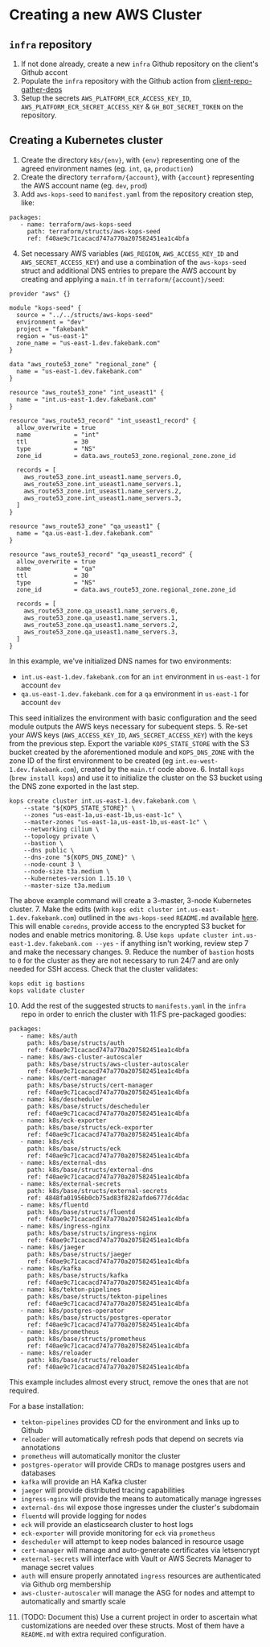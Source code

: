 # Creating a new AWS Cluster
## `infra` repository
1. If not done already, create a new `infra` Github repository on the client's Github accont
2. Populate the `infra` repository with the Github action from [client-repo-gather-deps](https://github.com/11FSConsulting/platform/tree/master/components/client-repo-gather-deps)
3. Setup the secrets `AWS_PLATFORM_ECR_ACCESS_KEY_ID`, `AWS_PLATFORM_ECR_SECRET_ACCESS_KEY` & `GH_BOT_SECRET_TOKEN` on the repository.
## Creating a Kubernetes cluster
1. Create the directory `k8s/{env}`, with `{env}` representing one of the agreed environment names (eg. `int`, `qa`, `production`)
2. Create the directory `terraform/{account}`, with `{account}` representing the AWS account name (eg. `dev`, `prod`)
3. Add `aws-kops-seed` to `manifest.yaml` from the repository creation step, like:
```
packages:
   - name: terraform/aws-kops-seed
     path: terraform/structs/aws-kops-seed
     ref: f40ae9c71cacacd747a770a207582451ea1c4bfa
```
4. Set necessary AWS variables (`AWS_REGION`, `AWS_ACCESS_KEY_ID` and `AWS_SECRET_ACCESS_KEY`) and use a combination of the `aws-kops-seed` struct and additional DNS entries to prepare the AWS account by creating and applying a `main.tf` in `terraform/{account}/seed`:
```
provider "aws" {}

module "kops-seed" {
  source = "../../structs/aws-kops-seed"
  environment = "dev"
  project = "fakebank"
  region = "us-east-1"
  zone_name = "us-east-1.dev.fakebank.com"
}

data "aws_route53_zone" "regional_zone" {
  name = "us-east-1.dev.fakebank.com"
}

resource "aws_route53_zone" "int_useast1" {
  name = "int.us-east-1.dev.fakebank.com"
}

resource "aws_route53_record" "int_useast1_record" {
  allow_overwrite = true
  name            = "int"
  ttl             = 30
  type            = "NS"
  zone_id         = data.aws_route53_zone.regional_zone.zone_id

  records = [
    aws_route53_zone.int_useast1.name_servers.0,
    aws_route53_zone.int_useast1.name_servers.1,
    aws_route53_zone.int_useast1.name_servers.2,
    aws_route53_zone.int_useast1.name_servers.3,
  ]
}

resource "aws_route53_zone" "qa_useast1" {
  name = "qa.us-east-1.dev.fakebank.com"
}

resource "aws_route53_record" "qa_useast1_record" {
  allow_overwrite = true
  name            = "qa"
  ttl             = 30
  type            = "NS"
  zone_id         = data.aws_route53_zone.regional_zone.zone_id

  records = [
    aws_route53_zone.qa_useast1.name_servers.0,
    aws_route53_zone.qa_useast1.name_servers.1,
    aws_route53_zone.qa_useast1.name_servers.2,
    aws_route53_zone.qa_useast1.name_servers.3,
  ]
}
```

In this example, we've initialized DNS names for two environments:
- `int.us-east-1.dev.fakebank.com` for an `int` environment in `us-east-1` for account `dev`
- `qa.us-east-1.dev.fakebank.com` for a `qa` environment in `us-east-1` for account `dev`

This seed initializes the environment with basic configuration and the seed module outputs the AWS keys necessary for subequent steps.
5. Re-set your AWS keys (`AWS_ACCESS_KEY_ID`, `AWS_SECRET_ACCESS_KEY`) with the keys from the previous step. Export the variable `KOPS_STATE_STORE` with the S3 bucket created by the aforementioned module and `KOPS_DNS_ZONE` with the zone ID of the first environment to be created (eg `int.eu-west-1.dev.fakebank.com`), created by the `main.tf` code above.
6. Install `kops` (`brew install kops`) and use it to initialize the cluster on the S3 bucket using the DNS zone exported in the last step.
```
kops create cluster int.us-east-1.dev.fakebank.com \
    --state "${KOPS_STATE_STORE}" \
    --zones "us-east-1a,us-east-1b,us-east-1c" \
    --master-zones "us-east-1a,us-east-1b,us-east-1c" \
    --networking cilium \
    --topology private \
    --bastion \
    --dns public \
    --dns-zone "${KOPS_DNS_ZONE}" \
    --node-count 3 \
    --node-size t3a.medium \
    --kubernetes-version 1.15.10 \
    --master-size t3a.medium 
```
The above example command will create a 3-master, 3-node Kubernetes cluster.
7. Make the edits (with `kops edit cluster int.us-east-1.dev.fakebank.com`) outlined in the `aws-kops-seed` `README.md` available [here](https://github.com/11FSConsulting/platform/tree/master/terraform/aws-kops-seed). This will enable `coredns`, provide access to the encrypted S3 bucket for nodes and enable metrics monitoring.
8. Use `kops update cluster int.us-east-1.dev.fakebank.com --yes` - if anything isn't working, review step 7 and make the necessary changes.
9. Reduce the number of `bastion` hosts to `0` for the cluster as they are not necessary to run 24/7 and are only needed for SSH access. Check that the cluster validates:
```
kops edit ig bastions
kops validate cluster
```
10. Add the rest of the suggested structs to `manifests.yaml` in the `infra` repo in order to enrich the cluster with 11:FS pre-packaged goodies:
```
packages:
   - name: k8s/auth
     path: k8s/base/structs/auth
     ref: f40ae9c71cacacd747a770a207582451ea1c4bfa
   - name: k8s/aws-cluster-autoscaler
     path: k8s/base/structs/aws-cluster-autoscaler
     ref: f40ae9c71cacacd747a770a207582451ea1c4bfa
   - name: k8s/cert-manager
     path: k8s/base/structs/cert-manager
     ref: f40ae9c71cacacd747a770a207582451ea1c4bfa 
   - name: k8s/descheduler
     path: k8s/base/structs/descheduler
     ref: f40ae9c71cacacd747a770a207582451ea1c4bfa
   - name: k8s/eck-exporter
     path: k8s/base/structs/eck-exporter
     ref: f40ae9c71cacacd747a770a207582451ea1c4bfa
   - name: k8s/eck
     path: k8s/base/structs/eck
     ref: f40ae9c71cacacd747a770a207582451ea1c4bfa
   - name: k8s/external-dns
     path: k8s/base/structs/external-dns
     ref: f40ae9c71cacacd747a770a207582451ea1c4bfa   
   - name: k8s/external-secrets
     path: k8s/base/structs/external-secrets
     ref: 4848fa01956b0cb75ad83f8282afde6777dc4dac 
   - name: k8s/fluentd
     path: k8s/base/structs/fluentd
     ref: f40ae9c71cacacd747a770a207582451ea1c4bfa
   - name: k8s/ingress-nginx
     path: k8s/base/structs/ingress-nginx
     ref: f40ae9c71cacacd747a770a207582451ea1c4bfa
   - name: k8s/jaeger
     path: k8s/base/structs/jaeger
     ref: f40ae9c71cacacd747a770a207582451ea1c4bfa
   - name: k8s/kafka
     path: k8s/base/structs/kafka
     ref: f40ae9c71cacacd747a770a207582451ea1c4bfa
   - name: k8s/tekton-pipelines
     path: k8s/base/structs/tekton-pipelines
     ref: f40ae9c71cacacd747a770a207582451ea1c4bfa
   - name: k8s/postgres-operator
     path: k8s/base/structs/postgres-operator
     ref: f40ae9c71cacacd747a770a207582451ea1c4bfa
   - name: k8s/prometheus
     path: k8s/base/structs/prometheus
     ref: f40ae9c71cacacd747a770a207582451ea1c4bfa
   - name: k8s/reloader
     path: k8s/base/structs/reloader
     ref: f40ae9c71cacacd747a770a207582451ea1c4bfa 
 ```
This example includes almost every struct, remove the ones that are not required.

For a base installation:
- `tekton-pipelines` provides CD for the environment and links up to Github
- `reloader` will automatically refresh pods that depend on secrets via annotations
- `prometheus` will automatically monitor the cluster
- `postgres-operator` will provide CRDs to manage postgres users and databases
- `kafka` will provide an HA Kafka cluster
- `jaeger` will provide distributed tracing capabilities
- `ingress-nginx` will provide the means to automatically manage ingresses
- `external-dns` wil expose those ingresses under the cluster's subdomain
- `fluentd` will provide logging for nodes
- `eck` will provide an elasticsearch cluster to host logs
- `eck-exporter` will provide monitoring for `eck` via `prometheus`
- `descheduler` will attempt to keep nodes balanced in resource usage
- `cert-manager` will manage and auto-generate certificates via letsencrypt
- `external-secrets` will interface with Vault or AWS Secrets Manager to manage secret values
- `auth` will ensure properly annotated `ingress` resources are authenticated via Github org membership
- `aws-cluster-autoscaler` will manage the ASG for nodes and attempt to automatically and smartly scale 

11. (TODO: Document this) Use a current project in order to ascertain what customizations are needed over these structs. Most of them have a `README.md` with extra required configuration.

